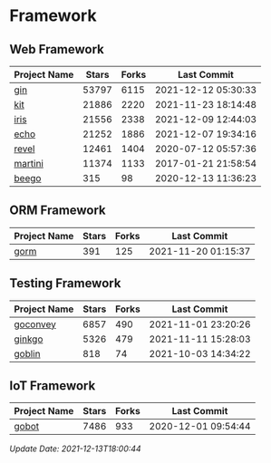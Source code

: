 # Framework

## Web Framework
| Project Name | Stars | Forks | Last Commit |
| ------------ | ----- | ----- | ----------- |
| [gin](https://github.com/gin-gonic/gin) | 53797 | 6115 | 2021-12-12 05:30:33 |
| [kit](https://github.com/go-kit/kit) | 21886 | 2220 | 2021-11-23 18:14:48 |
| [iris](https://github.com/kataras/iris) | 21556 | 2338 | 2021-12-09 12:44:03 |
| [echo](https://github.com/labstack/echo) | 21252 | 1886 | 2021-12-07 19:34:16 |
| [revel](https://github.com/revel/revel) | 12461 | 1404 | 2020-07-12 05:57:36 |
| [martini](https://github.com/go-martini/martini) | 11374 | 1133 | 2017-01-21 21:58:54 |
| [beego](https://github.com/astaxie/beego) | 315 | 98 | 2020-12-13 11:36:23 |

## ORM Framework
| Project Name | Stars | Forks | Last Commit |
| ------------ | ----- | ----- | ----------- |
| [gorm](https://github.com/jinzhu/gorm) | 391 | 125 | 2021-11-20 01:15:37 |

## Testing Framework
| Project Name | Stars | Forks | Last Commit |
| ------------ | ----- | ----- | ----------- |
| [goconvey](https://github.com/smartystreets/goconvey) | 6857 | 490 | 2021-11-01 23:20:26 |
| [ginkgo](https://github.com/onsi/ginkgo) | 5326 | 479 | 2021-11-11 15:28:03 |
| [goblin](https://github.com/franela/goblin) | 818 | 74 | 2021-10-03 14:34:22 |

## IoT Framework
| Project Name | Stars | Forks | Last Commit |
| ------------ | ----- | ----- | ----------- |
| [gobot](https://github.com/hybridgroup/gobot) | 7486 | 933 | 2020-12-01 09:54:44 |

*Update Date: 2021-12-13T18:00:44*
